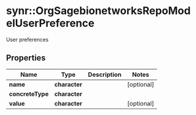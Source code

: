 # synr::OrgSagebionetworksRepoModelUserPreference

User preferences

## Properties
Name | Type | Description | Notes
------------ | ------------- | ------------- | -------------
**name** | **character** |  | [optional] 
**concreteType** | **character** |  | 
**value** | **character** |  | [optional] 


